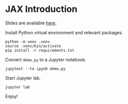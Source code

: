 # JAX Introduction

Slides are available [here](https://mnazaal.com/pdfs/jax_talk_2024.pdf).

Install Python virtual environment and relevant packages.
```
python -m venv .venv
source .venv/bin/activate
pip install -r requirements.txt
```

Convert `demo.py` to a Jupyter notebook.
```
jupytext --to ipynb demo.py
```

Start Jupyter lab.
```
jupyter lab
```

Enjoy!
